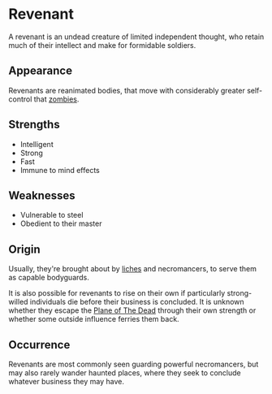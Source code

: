 # Revenant
A revenant is an undead creature of limited independent thought, who retain much of their intellect and make for formidable soldiers. 

## Appearance
Revenants are reanimated bodies, that move with considerably greater self-control that [zombies](zombie).

## Strengths
* Intelligent
* Strong
* Fast
* Immune to mind effects

## Weaknesses
* Vulnerable to steel
* Obedient to their master

## Origin
Usually, they're brought about by [liches](lich) and necromancers, to serve them as capable bodyguards.

It is also possible for revenants to rise on their own if particularly strong-willed individuals die before their business is concluded. It is unknown whether they escape the [Plane of The Dead](../../world/plane-of-dead) through their own strength or whether some outside influence ferries them back. 

## Occurrence
Revenants are most commonly seen guarding powerful necromancers, but may also rarely wander haunted places, where they seek to conclude whatever business they may have. 
